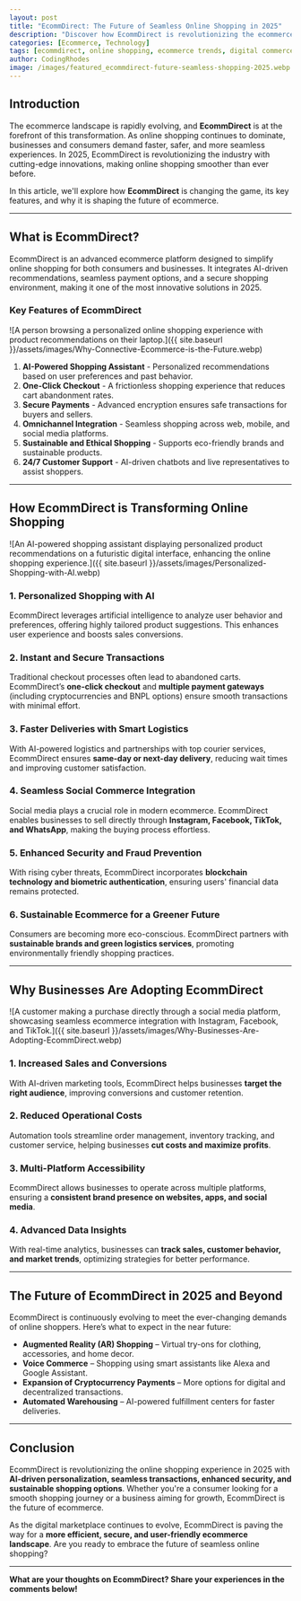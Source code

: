 ```yaml
---
layout: post
title: "EcommDirect: The Future of Seamless Online Shopping in 2025"
description: "Discover how EcommDirect is revolutionizing the ecommerce industry in 2025 with its cutting-edge features and seamless shopping experience."
categories: [Ecommerce, Technology]
tags: [ecommdirect, online shopping, ecommerce trends, digital commerce]
author: CodingRhodes
image: /images/featured_ecommdirect-future-seamless-shopping-2025.webp
---
```


## Introduction

The ecommerce landscape is rapidly evolving, and **EcommDirect** is at the forefront of this transformation. As online shopping continues to dominate, businesses and consumers demand faster, safer, and more seamless experiences. In 2025, EcommDirect is revolutionizing the industry with cutting-edge innovations, making online shopping smoother than ever before.

In this article, we'll explore how **EcommDirect** is changing the game, its key features, and why it is shaping the future of ecommerce.

---

## What is EcommDirect?

EcommDirect is an advanced ecommerce platform designed to simplify online shopping for both consumers and businesses. It integrates AI-driven recommendations, seamless payment options, and a secure shopping environment, making it one of the most innovative solutions in 2025.

### Key Features of EcommDirect

![A person browsing a personalized online shopping experience with product recommendations on their laptop.]({{ site.baseurl }}/assets/images/Why-Connective-Ecommerce-is-the-Future.webp)

1. **AI-Powered Shopping Assistant** - Personalized recommendations based on user preferences and past behavior.
2. **One-Click Checkout** - A frictionless shopping experience that reduces cart abandonment rates.
3. **Secure Payments** - Advanced encryption ensures safe transactions for buyers and sellers.
4. **Omnichannel Integration** - Seamless shopping across web, mobile, and social media platforms.
5. **Sustainable and Ethical Shopping** - Supports eco-friendly brands and sustainable products.
6. **24/7 Customer Support** - AI-driven chatbots and live representatives to assist shoppers.

---

## How EcommDirect is Transforming Online Shopping

![An AI-powered shopping assistant displaying personalized product recommendations on a futuristic digital interface, enhancing the online shopping experience.]({{ site.baseurl }}/assets/images/Personalized-Shopping-with-AI.webp)

### 1. Personalized Shopping with AI
EcommDirect leverages artificial intelligence to analyze user behavior and preferences, offering highly tailored product suggestions. This enhances user experience and boosts sales conversions.

### 2. Instant and Secure Transactions
Traditional checkout processes often lead to abandoned carts. EcommDirect’s **one-click checkout** and **multiple payment gateways** (including cryptocurrencies and BNPL options) ensure smooth transactions with minimal effort.

### 3. Faster Deliveries with Smart Logistics
With AI-powered logistics and partnerships with top courier services, EcommDirect ensures **same-day or next-day delivery**, reducing wait times and improving customer satisfaction.

### 4. Seamless Social Commerce Integration
Social media plays a crucial role in modern ecommerce. EcommDirect enables businesses to sell directly through **Instagram, Facebook, TikTok, and WhatsApp**, making the buying process effortless.

### 5. Enhanced Security and Fraud Prevention
With rising cyber threats, EcommDirect incorporates **blockchain technology and biometric authentication**, ensuring users' financial data remains protected.

### 6. Sustainable Ecommerce for a Greener Future
Consumers are becoming more eco-conscious. EcommDirect partners with **sustainable brands and green logistics services**, promoting environmentally friendly shopping practices.

---

## Why Businesses Are Adopting EcommDirect

![A customer making a purchase directly through a social media platform, showcasing seamless ecommerce integration with Instagram, Facebook, and TikTok.]({{ site.baseurl }}/assets/images/Why-Businesses-Are-Adopting-EcommDirect.webp)

### 1. Increased Sales and Conversions
With AI-driven marketing tools, EcommDirect helps businesses **target the right audience**, improving conversions and customer retention.

### 2. Reduced Operational Costs
Automation tools streamline order management, inventory tracking, and customer service, helping businesses **cut costs and maximize profits**.

### 3. Multi-Platform Accessibility
EcommDirect allows businesses to operate across multiple platforms, ensuring a **consistent brand presence on websites, apps, and social media**.

### 4. Advanced Data Insights
With real-time analytics, businesses can **track sales, customer behavior, and market trends**, optimizing strategies for better performance.

---

## The Future of EcommDirect in 2025 and Beyond

EcommDirect is continuously evolving to meet the ever-changing demands of online shoppers. Here’s what to expect in the near future:

- **Augmented Reality (AR) Shopping** – Virtual try-ons for clothing, accessories, and home decor.
- **Voice Commerce** – Shopping using smart assistants like Alexa and Google Assistant.
- **Expansion of Cryptocurrency Payments** – More options for digital and decentralized transactions.
- **Automated Warehousing** – AI-powered fulfillment centers for faster deliveries.

---

## Conclusion

EcommDirect is revolutionizing the online shopping experience in 2025 with **AI-driven personalization, seamless transactions, enhanced security, and sustainable shopping options**. Whether you're a consumer looking for a smooth shopping journey or a business aiming for growth, EcommDirect is the future of ecommerce.

As the digital marketplace continues to evolve, EcommDirect is paving the way for a **more efficient, secure, and user-friendly ecommerce landscape**. Are you ready to embrace the future of seamless online shopping?

---

**What are your thoughts on EcommDirect? Share your experiences in the comments below!**
